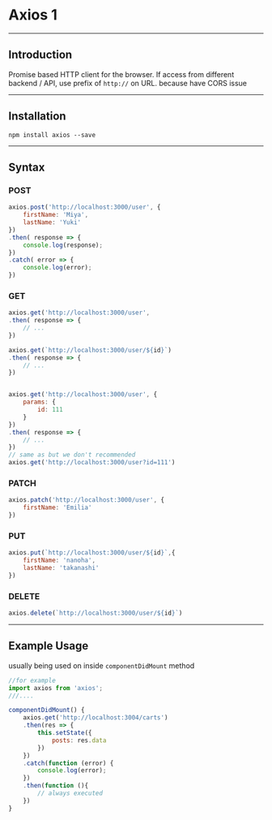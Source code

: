 # Axios 1


---

## Introduction

Promise based HTTP client for the browser. If access from different backend / API, use prefix of `http://` on URL. because have CORS issue

---

## Installation

`npm install axios --save`

---

## Syntax

### POST

```js
axios.post('http://localhost:3000/user', {
    firstName: 'Miya',
    lastName: 'Yuki'
})
.then( response => {
    console.log(response);
})
.catch( error => {
    console.log(error);
})
```

### GET

```js
axios.get('http://localhost:3000/user',
.then( response => {
    // ...
})

axios.get(`http://localhost:3000/user/${id}`)
.then( response => {
    // ...
})


axios.get('http://localhost:3000/user', {
    params: {
        id: 111
    }
})
.then( response => {
    // ...
})
// same as but we don't recommended
axios.get('http://localhost:3000/user?id=111')
```

### PATCH

```js
axios.patch('http://localhost:3000/user', {
    firstName: 'Emilia'
})
```

### PUT

```js
axios.put(`http://localhost:3000/user/${id}`,{
    firstName: 'nanoha',
    lastName: 'takanashi'
})
```

### DELETE

```js
axios.delete(`http://localhost:3000/user/${id}`)
```

---

## Example Usage

usually being used on inside `componentDidMount` method

```js
//for example
import axios from 'axios';
///....

componentDidMount() {
    axios.get('http://localhost:3004/carts')
    .then(res => {
        this.setState({
            posts: res.data
        })
    })
    .catch(function (error) {
        console.log(error);
    })
    .then(function (){
        // always executed
    })
}
```